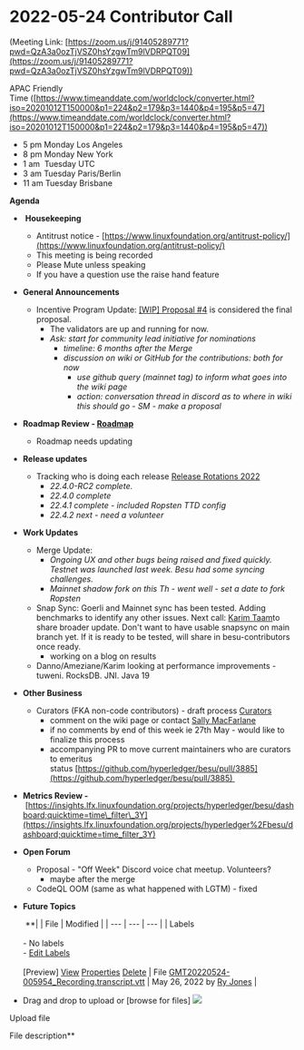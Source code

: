 # 2022-05-24 Contributor Call

(Meeting Link: ⁨[https://zoom.us/j/91405289771?pwd=QzA3a0ozTjVSZ0hsYzgwTm9lVDRPQT09](https://zoom.us/j/91405289771?pwd=QzA3a0ozTjVSZ0hsYzgwTm9lVDRPQT09))

APAC Friendly Time ([https://www.timeanddate.com/worldclock/converter.html?iso=20201012T150000&p1=224&p2=179&p3=1440&p4=195&p5=47](https://www.timeanddate.com/worldclock/converter.html?iso=20201012T150000&p1=224&p2=179&p3=1440&p4=195&p5=47))

- 5 pm Monday Los Angeles
- 8 pm Monday New York
- 1 am  Tuesday UTC
- 3 am Tuesday Paris/Berlin
- 11 am Tuesday Brisbane

**Agenda**

-  **Housekeeping**
  - Antitrust notice - [https://www.linuxfoundation.org/antitrust-policy/](https://www.linuxfoundation.org/antitrust-policy/)
  - This meeting is being recorded
  - Please Mute unless speaking
  - If you have a question use the raise hand feature
- **General Announcements**
  - Incentive Program Update: [\[WIP\] Proposal #4](../../../../besu/programs-grants/besu-execution-client-incentive-program/wip-proposal-4.md) is considered the final proposal.  
    - The validators are up and running for now.   
    - *Ask: start for community lead initiative for nominations*
      - *timeline: 6 months after the Merge*
      - *discussion on wiki or GitHub for the contributions: both for now*
        - *use github query (mainnet tag) to inform what goes into the wiki page*
        - *action: conversation thread in discord as to where in wiki this should go - SM - make a proposal*
- **Roadmap Review - [Roadmap](https://lf-hyperledger.atlassian.net/wiki/display/BESU/Roadmap)** 
  - Roadmap needs updating
- **Release updates**
  - Tracking who is doing each release [Release Rotations 2022](https://lf-hyperledger.atlassian.net/wiki/display/BESU/Release+Rotations+2022)
    - *22.4.0-RC2 complete.* 
    - *22.4.0 complete*
    - *22.4.1 complete - included Ropsten TTD config*
    - *22.4.2 next - need a volunteer*
- **Work Updates**
  - Merge Update:
    - *Ongoing UX and other bugs being raised and fixed quickly. Testnet was launched last week. Besu had some syncing challenges.* 
    - *Mainnet shadow fork on this Th - went well - set a date to fork Ropsten*
  - Snap Sync: Goerli and Mainnet sync has been tested. Adding benchmarks to identify any other issues. Next call: [Karim Taam](https://lf-hyperledger.atlassian.net/wiki/people/712020:595ffa36-5d5e-40b6-b7f0-b39c13201928?ref=confluence)to share broader update. Don't want to have usable snapsync on main branch yet. If it is ready to be tested, will share in besu-contributors once ready. 
    - working on a blog on results
  - Danno/Ameziane/Karim looking at performance improvements - tuweni. RocksDB. JNI. Java 19
- **Other Business** 
  - Curators (FKA non-code contributors) - draft process [Curators](../../../../besu/contributing/curators.md)
    - comment on the wiki page or contact [Sally MacFarlane](https://lf-hyperledger.atlassian.net/wiki/people/5a98a5f381617c2a79536306?ref=confluence)
    - if no comments by end of this week ie 27th May - would like to finalize this process
    - accompanying PR to move current maintainers who are curators to emeritus status [https://github.com/hyperledger/besu/pull/3885](https://github.com/hyperledger/besu/pull/3885) 
- **Metrics Review -** [https://insights.lfx.linuxfoundation.org/projects/hyperledger/besu/dashboard;quicktime=time\_filter\_3Y](https://insights.lfx.linuxfoundation.org/projects/hyperledger%2Fbesu/dashboard;quicktime=time_filter_3Y)
- **Open Forum**
  - Proposal - "Off Week" Discord voice chat meetup. Volunteers?
    - maybe after the merge
  - CodeQL OOM (same as what happened with LGTM) - fixed
- **Future Topics**

    **|     | File | Modified |
| --- | --- | --- |
| Labels<br><br>- No labels<br>- [Edit Labels](#)<br><br>[Preview] [View](/wiki/download/attachments/22155623/GMT20220524-005954_Recording.transcript.vtt?version=1) [Properties](/wiki/pages/editattachment.action?pageId=22155623&fileName=GMT20220524-005954_Recording.transcript.vtt&isFromPageView=true) [Delete](/wiki/pages/confirmattachmentremoval.action?pageId=22155623&fileName=GMT20220524-005954_Recording.transcript.vtt) | File [GMT20220524-005954\_Recording.transcript.vtt](/wiki/download/attachments/22155623/GMT20220524-005954_Recording.transcript.vtt?api=v2) | May 26, 2022 by [Ry Jones](/wiki/people/557058:078cecfc-fb17-4d9a-8759-b5b74efa6850) |

- Drag and drop to upload or [browse for files] ![](/wiki/images/icons/wait.gif)

Upload file 

File description**